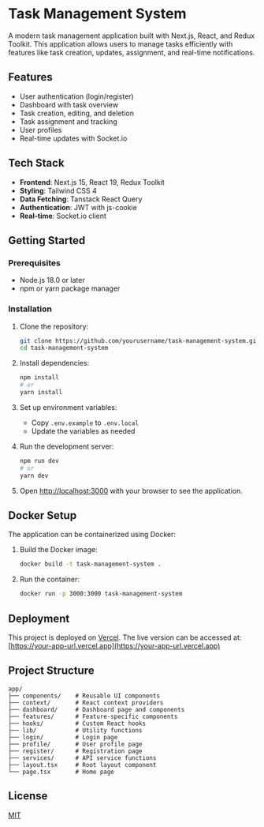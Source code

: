 # Task Management System

A modern task management application built with Next.js, React, and Redux Toolkit. This application allows users to manage tasks efficiently with features like task creation, updates, assignment, and real-time notifications.

## Features

- User authentication (login/register)
- Dashboard with task overview
- Task creation, editing, and deletion
- Task assignment and tracking
- User profiles
- Real-time updates with Socket.io

## Tech Stack

- **Frontend**: Next.js 15, React 19, Redux Toolkit
- **Styling**: Tailwind CSS 4
- **Data Fetching**: Tanstack React Query
- **Authentication**: JWT with js-cookie
- **Real-time**: Socket.io client

## Getting Started

### Prerequisites

- Node.js 18.0 or later
- npm or yarn package manager

### Installation

1. Clone the repository:
   ```bash
   git clone https://github.com/yourusername/task-management-system.git
   cd task-management-system
   ```

2. Install dependencies:
   ```bash
   npm install
   # or
   yarn install
   ```

3. Set up environment variables:
   - Copy `.env.example` to `.env.local`
   - Update the variables as needed

4. Run the development server:
   ```bash
   npm run dev
   # or
   yarn dev
   ```

5. Open [http://localhost:3000](http://localhost:3000) with your browser to see the application.

## Docker Setup

The application can be containerized using Docker:

1. Build the Docker image:
   ```bash
   docker build -t task-management-system .
   ```

2. Run the container:
   ```bash
   docker run -p 3000:3000 task-management-system
   ```

## Deployment

This project is deployed on [Vercel](https://vercel.com). The live version can be accessed at: [https://your-app-url.vercel.app](https://your-app-url.vercel.app)

## Project Structure

```
app/
├── components/    # Reusable UI components
├── context/       # React context providers
├── dashboard/     # Dashboard page and components
├── features/      # Feature-specific components
├── hooks/         # Custom React hooks
├── lib/           # Utility functions
├── login/         # Login page
├── profile/       # User profile page
├── register/      # Registration page
├── services/      # API service functions
├── layout.tsx     # Root layout component
└── page.tsx       # Home page
```

## License

[MIT](LICENSE)

